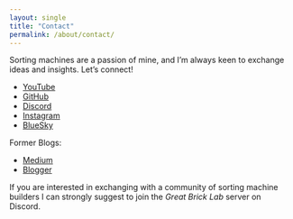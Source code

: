 ```yaml
---
layout: single
title: "Contact"
permalink: /about/contact/
---
```


Sorting machines are a passion of mine, and I’m always keen to exchange ideas and insights. Let’s connect!

* <i class="fa-brands fa-youtube"></i> <a href="https://youtube.com/@bricksortingmachine" target="_blank">YouTube</a>
* <i class="fa-brands fa-github"></i> <a href="https://github.com/BrickSortingMachine" target="_blank">GitHub</a>
* <i class="fa-brands fa-discord"></i> <a href="https://discord.com/users/1193229221863108698" target="_blank">Discord</a>
* <i class="fa-brands fa-instagram"></i> <a href="https://www.instagram.com/bricksortingmachine" target="_blank">Instagram</a>
* <i class="fa-brands fa-square-bluesky"></i> <a href="https://bsky.app/profile/bricksortmachine.bsky.social" target="_blank">BlueSky</a>




Former Blogs:
* <i class="fa-brands fa-medium"></i> <a href="https://medium.com/@bricksortingmachine" target="_blank">Medium</a>
* <i class="fa-brands fa-blogger"></i> <a href="https://bricksortingmachine.blogspot.com/" target="_blank">Blogger</a>

If you are interested in exchanging with a community of sorting machine builders I can strongly suggest to join the *Great Brick Lab* server on Discord.
